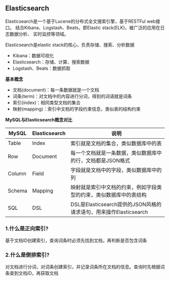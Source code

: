 ## Elasticsearch

Elasticsearch是一个基于Lucene的分布式全文搜索引擎，基于RESTFul web接口。
结合Kibana、Logstash、Beats，即Elastic stack(ELK)，被广泛的应用在日志数据分析、
实时监控等领域。

Elasticsearch是elastic stack的核心，负责存储、搜索、分析数据

- Kibana：数据可视化
- Elasticsearch：存储、计算、搜索数据
- Logstash、Beats：数据抓取

**基本概念**

- 文档(document)：每一条数据就是一个文档
- 词条(term)：对文档中的内容进行分词，得到的词语就是词条
- 索引(index)：相同类型文档的集合
- 映射(mapping)：索引中文档的字段约束信息，类似表的结构约束

**MySQL与Elasticsearch概念对比**

| MySQL  | Elasticsearch | 说明                                                |
|--------|---------------|---------------------------------------------------|
| Table  | Index         | 索引就是文档的集合，类似数据库中的表                                |
| Row    | Document      | 每一个文档就是一条数据，类似数据库中的行，文档都是JSON格式                   |
| Column | Field         | 字段就是文档中的字段，类似数据库中的列                               |
| Schema | Mapping       | 映射就是索引中文档的约束，例如字段类型的约束，类似数据库中的表结构                 |
| SQL    | DSL           | DSL是Elasticsearch提供的JSON风格的请求语句，用来操作Elasticsearch |



### 1.什么是正向索引?

基于文档ID创建索引，查询词条时必须先找到文档，再判断是否包含词条

### 2.什么是倒排索引?

对文档进行分词，对词条创建索引，并记录词条所在文档的信息。查询时先根据词条查到文档ID，再获取文档

